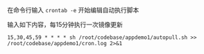 在命令行输入 `crontab -e` 开始编辑自动执行脚本


输入如下内容，每15分钟执行一次镜像更新
~~~
15,30,45,59 * * * * sh /root/codebase/appdemo1/autopull.sh >> /root/codebase/appdemo1/cron.log 2>&1
~~~
